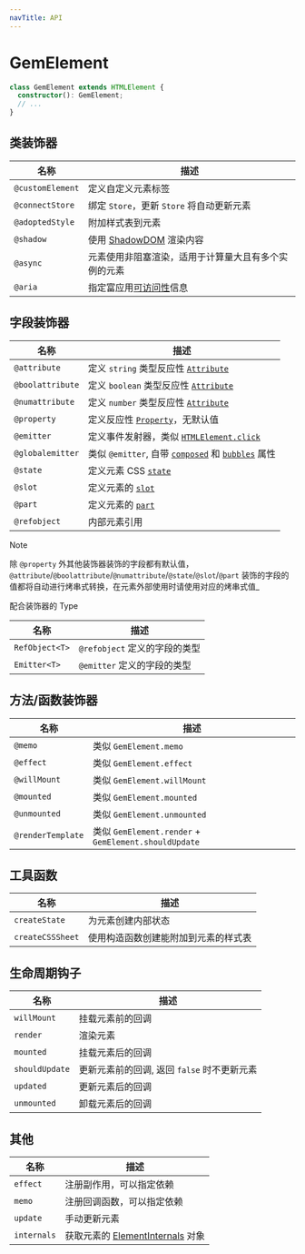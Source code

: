 ```yaml
---
navTitle: API
---
```


# GemElement

```ts
class GemElement extends HTMLElement {
  constructor(): GemElement;
  // ...
}
```

## 类装饰器

| 名称             | 描述                                                 |
| ---------------- | ---------------------------------------------------- |
| `@customElement` | 定义自定义元素标签                                   |
| `@connectStore`  | 绑定 `Store`，更新 `Store` 将自动更新元素            |
| `@adoptedStyle`  | 附加样式表到元素                                     |
| `@shadow`        | 使用 [ShadowDOM][10] 渲染内容                        |
| `@async`         | 元素使用非阻塞渲染，适用于计算量大且有多个实例的元素 |
| `@aria`          | 指定富应用[可访问性][11]信息                         |

## 字段装饰器

| 名称             | 描述                                                         |
| ---------------- | ------------------------------------------------------------ |
| `@attribute`     | 定义 `string` 类型反应性 [`Attribute`][5]                    |
| `@boolattribute` | 定义 `boolean` 类型反应性 [`Attribute`][5]                   |
| `@numattribute`  | 定义 `number` 类型反应性 [`Attribute`][5]                    |
| `@property`      | 定义反应性 [`Property`][6]，无默认值                         |
| `@emitter`       | 定义事件发射器，类似 [`HTMLElement.click`][4]                |
| `@globalemitter` | 类似 `@emitter`, 自带 [`composed`][7] 和 [`bubbles`][8] 属性 |
| `@state`         | 定义元素 CSS [`state`][1]                                    |
| `@slot`          | 定义元素的 [`slot`][2]                                       |
| `@part`          | 定义元素的 [`part`][3]                                       |
| `@refobject`     | 内部元素引用                                                 |

> [!NOTE]
> 除 `@property` 外其他装饰器装饰的字段都有默认值，`@attribute`/`@boolattribute`/`@numattribute`/`@state`/`@slot`/`@part` 装饰的字段的值都将自动进行烤串式转换，在元素外部使用时请使用对应的烤串式值\_

配合装饰器的 Type

| 名称           | 描述                          |
| -------------- | ----------------------------- |
| `RefObject<T>` | `@refobject` 定义的字段的类型 |
| `Emitter<T>`   | `@emitter` 定义的字段的类型   |

## 方法/函数装饰器

| 名称              | 描述                                                 |
| ----------------- | ---------------------------------------------------- |
| `@memo`           | 类似 `GemElement.memo`                               |
| `@effect`         | 类似 `GemElement.effect`                             |
| `@willMount`      | 类似 `GemElement.willMount`                          |
| `@mounted`        | 类似 `GemElement.mounted`                            |
| `@unmounted`      | 类似 `GemElement.unmounted`                          |
| `@renderTemplate` | 类似 `GemElement.render` + `GemElement.shouldUpdate` |

## 工具函数

| 名称             | 描述                                 |
| ---------------- | ------------------------------------ |
| `createState`    | 为元素创建内部状态                   |
| `createCSSSheet` | 使用构造函数创建能附加到元素的样式表 |

## 生命周期钩子

| 名称           | 描述                                        |
| -------------- | ------------------------------------------- |
| `willMount`    | 挂载元素前的回调                            |
| `render`       | 渲染元素                                    |
| `mounted`      | 挂载元素后的回调                            |
| `shouldUpdate` | 更新元素前的回调, 返回 `false` 时不更新元素 |
| `updated`      | 更新元素后的回调                            |
| `unmounted`    | 卸载元素后的回调                            |

## 其他

| 名称        | 描述                                   |
| ----------- | -------------------------------------- |
| `effect`    | 注册副作用，可以指定依赖               |
| `memo`      | 注册回调函数，可以指定依赖             |
| `update`    | 手动更新元素                           |
| `internals` | 获取元素的 [ElementInternals][12] 对象 |

[1]: https://github.com/w3c/webcomponents/blob/gh-pages/proposals/custom-states-and-state-pseudo-class.md
[2]: https://developer.mozilla.org/en-US/docs/Web/HTML/Global_attributes/slot
[3]: https://developer.mozilla.org/en-US/docs/Web/HTML/Global_attributes/part
[4]: https://developer.mozilla.org/en-US/docs/Web/API/HTMLElement/click
[5]: https://developer.mozilla.org/en-US/docs/Glossary/Attribute
[6]: https://developer.mozilla.org/en-US/docs/Glossary/property/JavaScript
[7]: https://developer.mozilla.org/en-US/docs/Web/API/Event/composed
[8]: https://developer.mozilla.org/en-US/docs/Web/API/Event/bubbles
[10]: https://developer.mozilla.org/en-US/docs/Web/API/Web_components/Using_shadow_DOM
[11]: https://developer.mozilla.org/en-US/docs/Web/API/ElementInternals#instance_properties_included_from_aria
[12]: https://html.spec.whatwg.org/multipage/custom-elements.html#the-elementinternals-interface
